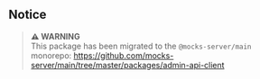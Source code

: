 ## Notice

> **⚠ WARNING**  
> This package has been migrated to the `@mocks-server/main` monorepo: https://github.com/mocks-server/main/tree/master/packages/admin-api-client
